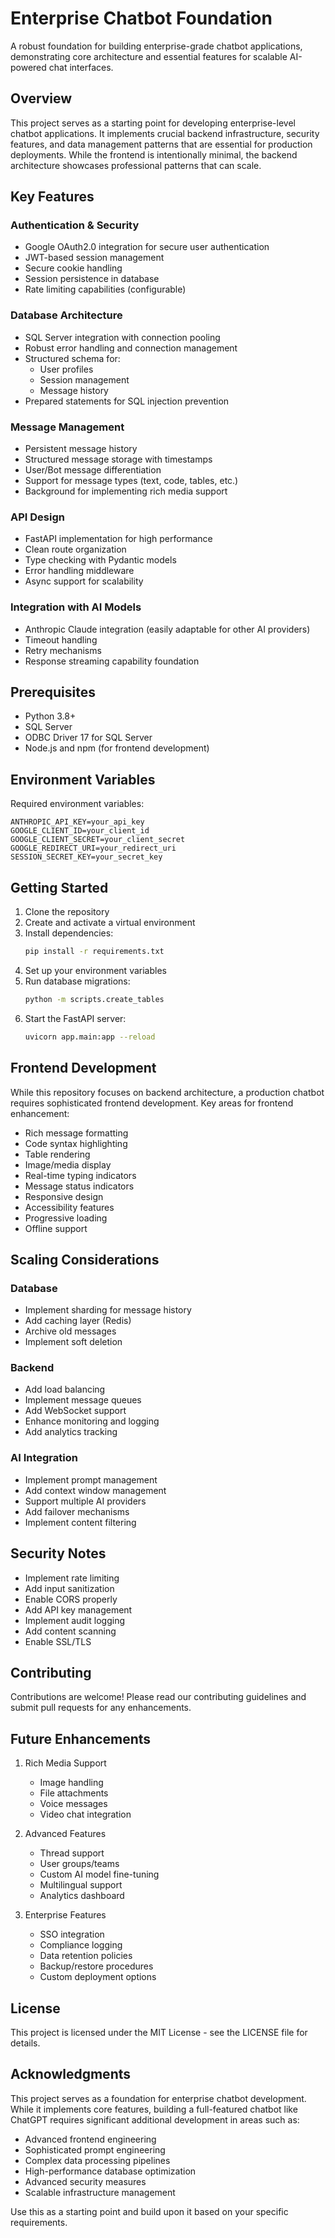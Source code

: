 # Enterprise Chatbot Foundation

A robust foundation for building enterprise-grade chatbot applications, demonstrating core architecture and essential features for scalable AI-powered chat interfaces.

## Overview

This project serves as a starting point for developing enterprise-level chatbot applications. It implements crucial backend infrastructure, security features, and data management patterns that are essential for production deployments. While the frontend is intentionally minimal, the backend architecture showcases professional patterns that can scale.

## Key Features

### Authentication & Security
- Google OAuth2.0 integration for secure user authentication
- JWT-based session management
- Secure cookie handling
- Session persistence in database
- Rate limiting capabilities (configurable)

### Database Architecture
- SQL Server integration with connection pooling
- Robust error handling and connection management
- Structured schema for:
  - User profiles
  - Session management
  - Message history
- Prepared statements for SQL injection prevention

### Message Management
- Persistent message history
- Structured message storage with timestamps
- User/Bot message differentiation
- Support for message types (text, code, tables, etc.)
- Background for implementing rich media support

### API Design
- FastAPI implementation for high performance
- Clean route organization
- Type checking with Pydantic models
- Error handling middleware
- Async support for scalability

### Integration with AI Models
- Anthropic Claude integration (easily adaptable for other AI providers)
- Timeout handling
- Retry mechanisms
- Response streaming capability foundation

## Prerequisites

- Python 3.8+
- SQL Server
- ODBC Driver 17 for SQL Server
- Node.js and npm (for frontend development)

## Environment Variables

Required environment variables:
```
ANTHROPIC_API_KEY=your_api_key
GOOGLE_CLIENT_ID=your_client_id
GOOGLE_CLIENT_SECRET=your_client_secret
GOOGLE_REDIRECT_URI=your_redirect_uri
SESSION_SECRET_KEY=your_secret_key
```

## Getting Started

1. Clone the repository
2. Create and activate a virtual environment
3. Install dependencies:
   ```bash
   pip install -r requirements.txt
   ```
4. Set up your environment variables
5. Run database migrations:
   ```bash
   python -m scripts.create_tables
   ```
6. Start the FastAPI server:
   ```bash
   uvicorn app.main:app --reload
   ```

## Frontend Development

While this repository focuses on backend architecture, a production chatbot requires sophisticated frontend development. Key areas for frontend enhancement:

- Rich message formatting
- Code syntax highlighting
- Table rendering
- Image/media display
- Real-time typing indicators
- Message status indicators
- Responsive design
- Accessibility features
- Progressive loading
- Offline support

## Scaling Considerations

### Database
- Implement sharding for message history
- Add caching layer (Redis)
- Archive old messages
- Implement soft deletion

### Backend
- Add load balancing
- Implement message queues
- Add WebSocket support
- Enhance monitoring and logging
- Add analytics tracking

### AI Integration
- Implement prompt management
- Add context window management
- Support multiple AI providers
- Add failover mechanisms
- Implement content filtering

## Security Notes

- Implement rate limiting
- Add input sanitization
- Enable CORS properly
- Add API key management
- Implement audit logging
- Add content scanning
- Enable SSL/TLS

## Contributing

Contributions are welcome! Please read our contributing guidelines and submit pull requests for any enhancements.

## Future Enhancements

1. Rich Media Support
   - Image handling
   - File attachments
   - Voice messages
   - Video chat integration

2. Advanced Features
   - Thread support
   - User groups/teams
   - Custom AI model fine-tuning
   - Multilingual support
   - Analytics dashboard

3. Enterprise Features
   - SSO integration
   - Compliance logging
   - Data retention policies
   - Backup/restore procedures
   - Custom deployment options

## License

This project is licensed under the MIT License - see the LICENSE file for details.

## Acknowledgments

This project serves as a foundation for enterprise chatbot development. While it implements core features, building a full-featured chatbot like ChatGPT requires significant additional development in areas such as:

- Advanced frontend engineering
- Sophisticated prompt engineering
- Complex data processing pipelines
- High-performance database optimization
- Advanced security measures
- Scalable infrastructure management

Use this as a starting point and build upon it based on your specific requirements.